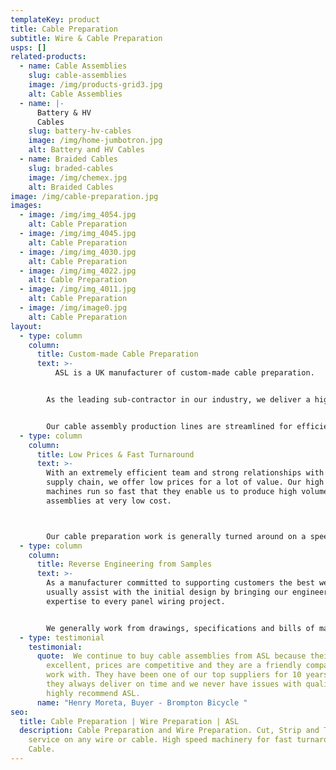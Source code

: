 ```yaml
---
templateKey: product
title: Cable Preparation
subtitle: Wire & Cable Preparation
usps: []
related-products:
  - name: Cable Assemblies
    slug: cable-assemblies
    image: /img/products-grid3.jpg
    alt: Cable Assemblies
  - name: |-
      Battery & HV 
      Cables
    slug: battery-hv-cables
    image: /img/home-jumbotron.jpg
    alt: Battery and HV Cables
  - name: Braided Cables
    slug: braded-cables
    image: /img/chemex.jpg
    alt: Braided Cables
image: /img/cable-preparation.jpg
images:
  - image: /img/img_4054.jpg
    alt: Cable Preparation
  - image: /img/img_4045.jpg
    alt: Cable Preparation
  - image: /img/img_4030.jpg
    alt: Cable Preparation
  - image: /img/img_4022.jpg
    alt: Cable Preparation
  - image: /img/img_4011.jpg
    alt: Cable Preparation
  - image: /img/image0.jpg
    alt: Cable Preparation
layout:
  - type: column
    column:
      title: Custom-made Cable Preparation
      text: >-
          ASL is a UK manufacturer of custom-made cable preparation.


        As the leading sub-contractor in our industry, we deliver a high quality and tailored cable preparation service that is cost effective for any application and industry.  Our cable assembly production lines are streamlined for efficient manufacture and all our production operators are accredited to IPC A-620 – the standards for cable assemblies.


        Our cable assembly production lines are streamlined for efficient manufacture and all our production operators are accredited to IPC A-620 – the standards for cable assemblies.
  - type: column
    column:
      title: Low Prices & Fast Turnaround
      text: >-
        With an extremely efficient team and strong relationships with our
        supply chain, we offer low prices for a lot of value. Our high speed
        machines run so fast that they enable us to produce high volume cable
        assemblies at very low cost.



        Our cable preparation work is generally turned around on a speedy and promised 4 week turn around. This includes quoting, engineering, production set-up, production manufacture, quality assurance and delivery.
  - type: column
    column:
      title: Reverse Engineering from Samples
      text: >-
        As a manufacturer committed to supporting customers the best we can, we
        usually assist with the initial design by bringing our engineering
        expertise to every panel wiring project.


        We generally work from drawings, specifications and bills of materials, but if required we can reverse engineer products from a sample or prototype. Our engineers can visit customer factories to discuss products in detail to come up with the best solution.
  - type: testimonial
    testimonial:
      quote:  We continue to buy cable assemblies from ASL because their quality is
        excellent, prices are competitive and they are a friendly company to
        work with. They have been one of our top suppliers for 10 years because
        they always deliver on time and we never have issues with quality. We
        highly recommend ASL.
      name: "Henry Moreta, Buyer - Brompton Bicycle "
seo:
  title: Cable Preparation | Wire Preparation | ASL
  description: Cable Preparation and Wire Preparation. Cut, Strip and Terminate
    service on any wire or cable. High speed machinery for fast turnaround
    Cable.
---
```

